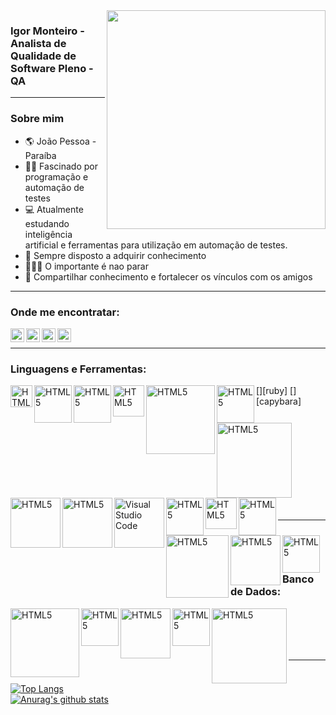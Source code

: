 <img align="right" width="350" src="https://www.edureka.co/blog/wp-content/uploads/2019/03/1blog-1-405x300.png">

### Igor Monteiro - Analista de Qualidade de Software Pleno - QA

---

### Sobre mim
- :earth_americas: João Pessoa - Paraíba
- :man_technologist: Fascinado por programação e automação de testes
- 💻 Atualmente estudando inteligência artificial e ferramentas para utilização em automação de testes.
- 🌱 Sempre disposto a adquirir conhecimento
- 👨🏾‍💻 O importante é nao parar 
- 🤝 Compartilhar conhecimento e fortalecer os vínculos com os amigos

---


### Onde me encontratar:
[<img align="left" alt="codeSTACKr | LinkedIn" width="22px" src="https://cdn.jsdelivr.net/npm/simple-icons@v3/icons/linkedin.svg" />][linkedin]
[<img align="left" alt="codeSTACKr | GitLab" width="22px" src="https://cdn.jsdelivr.net/npm/simple-icons@v3/icons/gitlab.svg" />][gitlab]
[<img align="left" alt="codeSTACKr | Instagram" width="22px" src="https://cdn.jsdelivr.net/npm/simple-icons@v3/icons/instagram.svg" />][instagram]
[<img align="left" alt="codeSTACKr | Twitter" width="22px" src="https://cdn.jsdelivr.net/npm/simple-icons@v3/icons/twitter.svg" />][twitter]

<br/>

---

### Linguagens e Ferramentas:
[<img align="left" alt="HTML5" width="35px" src="https://upload.wikimedia.org/wikipedia/it/thumb/2/2e/Java_Logo.svg/258px-Java_Logo.svg.png"/>][java]
[<img align="left" alt="HTML5" width="60px" src="https://lh3.googleusercontent.com/proxy/zVnS5LE2xWoz-OtvkFIpnvElrKHVkmC-6qj2-yf6XRfQh4Pjfr1RWDeFrLdcNxd95WPJM3BEpx_GsTooBjvnq3wU6qAwM2i2kUcn">][python]
[<img align="left" alt="HTML5" width="60px" src="https://cdn.iconscout.com/icon/free/png-256/django-13-1175187.png">][django]
[<img align="left" alt="HTML5" width="50px" src="https://upload.wikimedia.org/wikipedia/commons/f/f1/Ruby_logo.png">][ruby]
[<img align="left" alt="HTML5" width="110px" src="https://encrypted-tbn0.gstatic.com/images?q=tbn%3AANd9GcSef6u2SDZI2RvV0Z89ClQe7cRph4cNNjaKbg&usqp=CAU">][restassured]
[<img align="left" alt="HTML5" width="60px" src="https://5.imimg.com/data5/PR/TC/MY-42773694/selenium-testing-training-500x500.png">][selenium]
[<img align="left" alt="HTML5" width="120px" src="https://qa-platforms.com/wp-content/uploads/2019/09/cucumber-black-512.png">][cucumber]
[<img align="left" alt="HTML5" width="80px" src="https://www.qatestingtools.com/sites/default/files/tools_shortcuts/capybara-150px_1.png">][capybara]
[<img align="left" alt="HTML5" width="80px" src="https://www.selenium.dev/images/selenium_grid_logo_square.png">][grid]
[<img align="left" alt="Visual Studio Code" width="80px" src="https://miro.medium.com/max/800/1*LOFbTP2SxXcFpM_qTsUSuw.png" />][jenkins]
[<img align="left" alt="HTML5" width="60px" src="https://www.ibm.com/blogs/cloud-computing/wp-content/uploads/2014/04/docker-logo-open-cloud.png" />][docker]
[<img align="left" alt="HTML5" width="50px" src="https://miro.medium.com/max/340/1*HP0Qss6BAQcv0UbHb21YFQ.png">][gitlabci]
[<img align="left" alt="HTML5" width="60px" src="https://miro.medium.com/max/460/1*ahIiDbsR6s9XgR45nJJ5DA.png">][junit]
[<img align="left" alt="HTML5" width="100px" src="https://encrypted-tbn0.gstatic.com/images?q=tbn%3AANd9GcTHe0fn9Bp8q5iB_yhJOt35aZAD1yABrLjOAQ&usqp=CAU">][testng]
[<img align="left" alt="HTML5" width="80px" src="https://s3.amazonaws.com/media-p.slid.es/uploads/327261/images/5065937/pm-logo-vert.png">][postman]
[<img align="left" alt="HTML5" width="60px" src="https://svn.apache.org/repos/asf/jmeter/tags/v3_2/docs/images/jmeter_square.svg">][jmeter]


<br/><br/><br/><br/><br/><br/><br/><br/><br/>

---

### Banco de Dados:
[<img align="left" alt="HTML5" width="110px" src="https://www.baaer.eu/wp-content/uploads/2018/07/Slide1.jpg">][oracle]
[<img align="left" alt="HTML5" width="60px" src="https://logodownload.org/wp-content/uploads/2016/10/Microsoft-SQL-Server-Logo-1.png">][sqlserver]
[<img align="left" alt="HTML5" width="80px" src="https://d1.awsstatic.com/asset-repository/products/amazon-rds/1024px-MySQL.ff87215b43fd7292af172e2a5d9b844217262571.png">][mysql]
[<img align="left" alt="HTML5" width="60px" src="https://stato.blog.br/loja/image/cache/catalog/LOGO/postgresql-logo-500x500.png">][postgresql]
[<img align="left" alt="HTML5" width="120px" src="https://nakedsecurity.sophos.com/wp-content/uploads/sites/2/2017/01/mongodb.png?w=775">][mongodb]


<br/><br/><br/><br/>

---

[![Top Langs](https://github-readme-stats.vercel.app/api/top-langs/?username=MonteiroIgor)](https://github.com/MonteiroIgor)
<br/>
[![Anurag's github stats](https://github-readme-stats.vercel.app/api?username=MonteiroIgor&show_icons=true&theme=dark)](https://github.com/MonteiroIgor)
<br/>

[linkedin]: https://www.linkedin.com/in/monteiro-igor/
[gitlab]: https://gitlab.com/igormonteiro
[gitlabci]: https://docs.gitlab.com/ee/ci/
[instagram]: https://www.instagram.com/igor__monteiro/
[twitter]: https://twitter.com/iggormontteiro
[java]: https://docs.oracle.com/en/java/
[selenium]: https://www.selenium.dev/documentation/en/
[restassured]: https://rest-assured.io/
[junit]: https://junit.org/
[postman]: https://www.postman.com/
[testng]: https://testng.org/doc/documentation-main.html
[grid]: https://www.selenium.dev/documentation/en/
[jmeter]: https://jmeter.apache.org/
[cucumber]: https://cucumber.io/
[python]: https://www.python.org/doc/
[django]: https://docs.djangoproject.com/en/3.1/
[maven]: https://maven.apache.org/guides/index.html
[jenkins]: https://www.jenkins.io/doc/
[docker]: https://docs.docker.com/
[oracle]: https://docs.oracle.com/en/database/oracle/oracle-database/
[mysql]: https://dev.mysql.com/doc/
[postgresql]: https://www.postgresql.org/docs/
[sqlserver]: https://docs.microsoft.com/pt-br/sql/sql-server/?view=sql-server-ver15
[mongodb]: https://www.mongodb.com/


